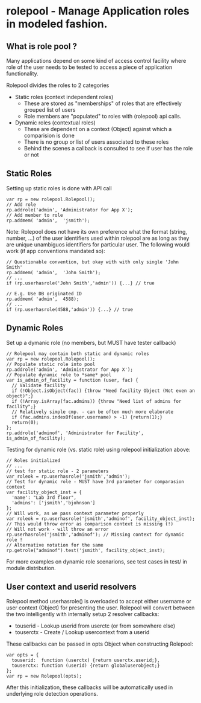 # rolepool - Manage Application roles in modeled fashion.

## What is role pool ?

Many applications depend on some kind of access control facility where
role of the user needs to be tested to access a piece of application functionality.

Rolepool divides the roles to 2 categories

- Static roles (context independent roles)
  - These are stored as "memberships" of roles that are effectively grouped list of users
  - Role members are "populated" to roles with (rolepool) api calls.
- Dynamic roles (contextual roles)
  - These are dependent on a context (Object) against which a comparision is done
  - There is no group or list of users associated to these roles
  - Behind the scenes a callback is consulted to see if user has the role or not



## Static Roles

Setting up static roles is done with API call

    var rp = new rolepool.Rolepool();
    // Add role
    rp.addrole('admin', 'Administrator for App X');
    // Add member to role
    rp.addmem( 'admin',  'jsmith');

Note: Rolepool does not have its own preference what the format (string, number, ...)
of the user identifiers used within rolepool are as long as they are unique unambiguos identifiers for particular user.
The following would work (if app conventions mandated so):

    // Questionable convention, but okay with with only single 'John Smith'
    rp.addmem( 'admin',  'John Smith');
    // ...
    if (rp.userhasrole('John Smith','admin')) {...} // true
    
    // E.g. Use DB originated ID
    rp.addmem( 'admin',  4588);
    // ...
    if (rp.userhasrole(4588,'admin')) {...} // true

## Dynamic Roles

Set up a dymanic role (no members, but MUST have tester callback)

    // Rolepool may contain both static and dynamic roles
    var rp = new rolepool.Rolepool();
    // Populate static role into pool
    rp.addrole('admin', 'Administrator for App X');
    // Populate dynamic role to *same* pool
    var is_admin_of_facility = function (user, fac) {
      // Validate facility
      if (!Object.isObject(fac)) {throw "Need facility Object (Not even an object)";}
      if (!Array.isArray(fac.admins)) {throw "Need list of admins for facility";}
      // Relatively simple cmp. - can be often much more elaborate
      if (fac.admins.indexOf(user.username) > -1) {return(1);}
      return(0);
    };
    rp.addrole('adminof', 'Administrator for Facility', is_admin_of_facility);

Testing for dynamic role (vs. static role) using rolepool initialization above:

    // Roles initialized
    // ...
    // test for static role - 2 parameters
    var roleok = rp.userhasrole('jsmith','admin');
    // Test for dynamic role - MUST have 3rd parameter for comparasion context
    var facility_object_inst = {
      'name': "Lab 3rd floor",
      'admins': ['jsmith','bjohnson']
    };
    // Will work, as we pass context parameter properly
    var roleok = rp.userhasrole('jsmith','adminof', facility_object_inst);
    // This would throw error as comparison context is missing (!)
    // Will not work - will throw an error
    rp.userhasrole('jsmith','adminof'); // Missing context for dynamic role !
    // Alternative notation for the same
    rp.getrole("adminof").test('jsmith', facility_object_inst);
    
    
For more examples on dynamic role scenarions, see test cases in test/ in module
distribution.

## User context and userid resolvers

Rolepool method userhasrole() is overloaded to accept either username or user context
(Object) for presenting the user. Rolepool will convert between the two intelligently
with internally setup 2 resolver callbacks:

- touserid - Lookup userid from userctc (or from somewhere else)
- touserctx - Create / Lookup usercontext from a userid

These callbacks can be passed in opts Object when constructing Rolepool:

    var opts = {
      touserid:  function (userctx) {return userctx.userid;},
      touserctx: function (userid) {return globaluserobject;}
    };
    var rp = new Rolepool(opts);

After this initialization, these callbacks will be automatically used in
underlying role detection operations.

